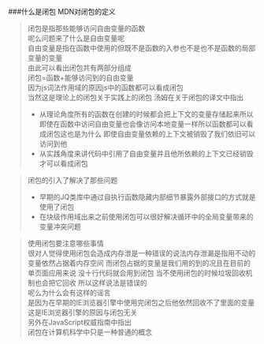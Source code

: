 ###什么是闭包
MDN对闭包的定义
> 闭包是指那些能够访问自由变量的函数  
> 呢么问题来了什么是自由变量呢  
> 自由变量是指在函数中使用的但既不是函数的入参也不是也不是函数的局部变量的变量  
> 由此可以看出闭包共有两部分组成  
> 闭包=函数+能够访问到的自由变量  
> 因为js词法作用域的原因js中的函数都可以看成闭包  
> 当然这是理论上的闭包关于实践上的闭包 汤姆在关于闭包的译文中指出  
> + 从理论角度所有的函数在创建的时候都会把上下文的变量存储起来所以即使在函数中访问自由变量也会像访问本地变量一样所以函数都可以看成闭包这也是为什么
>   即使自由变量依赖的上下文被销毁了我们依旧可以访问到他
> + 从实践角度来讲代码中引用了自由变量并且他所依赖的上下文已经销毁才可以看成闭包  

> 闭包的引入了解决了那些问题
> + 早期的JQ类库中通过自执行函数隐藏内部细节暴露外部接口的方式就是使用了闭包
> + 在块级作用域出来之前使用闭包可以很好解决循环中的全局变量带来的变量冲突问题   

> 使用闭包要注意哪些事情  
> 很对人觉得使用闭包会造成内存泄是一种错误的说法内存泄漏是指用不动的变量依然占据着内存空间 而闭包占据的变量是我们用的到的况且在目前的
> 单页面应用来说 没十行代码就会用到闭包 当不使用闭包的时候垃圾回收机制也会把它回收 所以这样说法是错误的  
> 呢么为什么会有这样的谣言  
> 是因为在早期的IE浏览器引擎中使用完闭包之后他依然回收不了里面的变量这是IE浏览器引擎的原因与闭包无关  
> 另外在JavaScript权威指南中指出  
> 闭包在计算机科学中只是一种普通的概念
